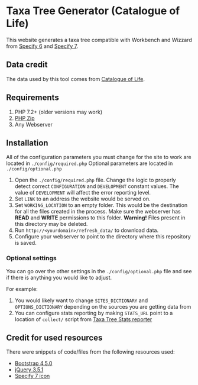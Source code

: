 # Taxa Tree Generator (Catalogue of Life)
This website generates a taxa tree compatible with Workbench and Wizzard from [Specify 6](https://github.com/specify/specify6) and [Specify 7](https://github.com/specify/specify7).

## Data credit
The data used by this tool comes from [Catalogue of Life](http://catalogueoflife.org/).

## Requirements
1. PHP 7.2+ (older versions may work)
1. [PHP Zip](https://stackoverflow.com/questions/18774568/installing-php-zip-extension)
1. Any Webserver

## Installation
All of the configuration parameters you must change for the site to work are located in `./config/required.php`
Optional parameters are located in `./config/optional.php`

1. Open the `./config/required.php` file. Change the logic to properly detect correct `CONFIGURATION` and `DEVELOPMENT` constant values. The value of `DEVELOPMENT` will affect the error reporting level.
1. Set `LINK` to an address the website would be served on.
1. Set `WORKING_LOCATION` to an empty folder. This would be the destination for all the files created in the process. Make sure the webserver has **READ** and **WRITE** permissions to this folder. **Warning!** Files present in this directory may be deleted.
1. Run `http://<yourdomain>/refresh_data/` to download data.
1. Configure your webserver to point to the directory where this repository is saved.


### Optional settings
You can go over the other settings in the `./config/optional.php` file and see if there is anything you would like to adjust.

For example:
1. You would likely want to change `SITES_DICTIONARY` and `OPTIONS_DICTIONARY` depending on the sources you are getting data from
1. You can configure stats reporting by making `STATS_URL` point to a location of `collect/` script from [Taxa Tree Stats reporter](https://github.com/specify/taxa_tree_stats) 

## Credit for used resources
There were snippets of code/files from the following resources used:
- [Bootstrap 4.5.0](https://github.com/twbs/bootstrap)
- [jQuery 3.5.1](https://github.com/jquery/jquery)
- [Specify 7 icon](https://sp7demofish.specifycloud.org/static/img/fav_icon.png)
